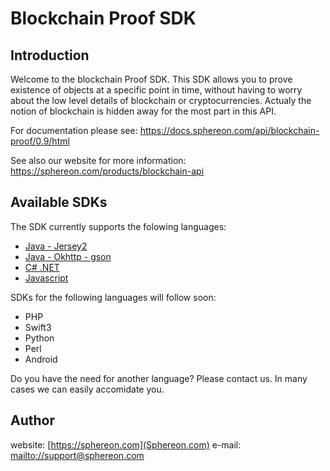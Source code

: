 # Blockchain Proof SDK

## Introduction

Welcome to the blockchain Proof SDK. This SDK allows you to prove existence of objects at a specific point in time, without having to worry about the low level details of blockchain or cryptocurrencies.
Actualy the notion of blockchain is hidden away for the most part in this API.

For documentation please see: https://docs.sphereon.com/api/blockchain-proof/0.9/html

See also our website for more information: https://sphereon.com/products/blockchain-api

## Available SDKs

The SDK currently supports the folowing languages:
 * [Java - Jersey2](java8-jersey2)
 * [Java - Okhttp - gson](java8-okhttp-gson)
 * [C# .NET](csharp-net45)
 * [Javascript](javascript)
 
SDKs for the following languages will follow soon:
 * PHP
 * Swift3
 * Python
 * Perl
 * Android
 
Do you have the need for another language? Please contact us. In many cases we can easily accomidate you.

## Author
website: [https://sphereon.com](Sphereon.com)
e-mail: [mailto://support@sphereon.com](support@sphereon.com)

